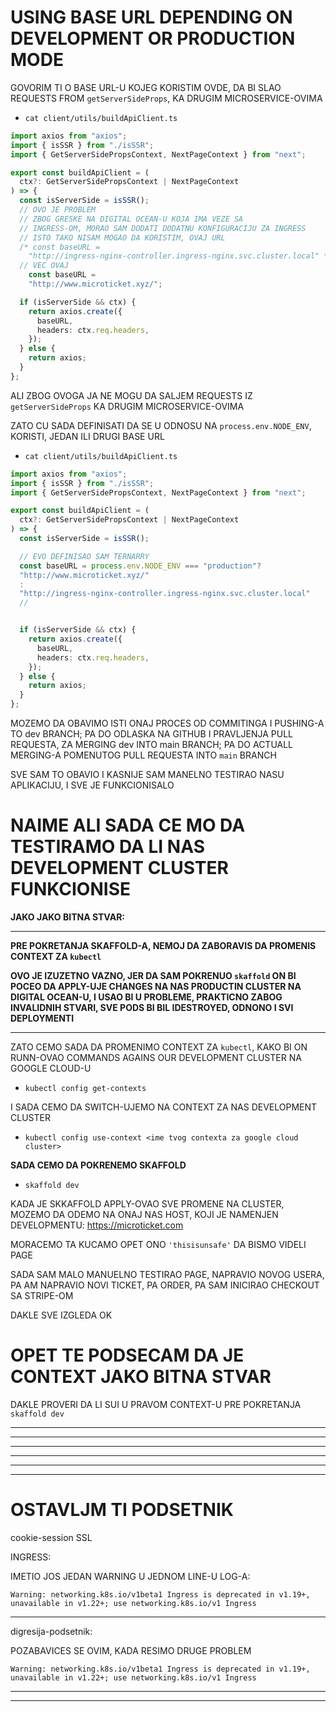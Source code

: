 # USING BASE URL DEPENDING ON DEVELOPMENT OR PRODUCTION MODE

GOVORIM TI O BASE URL-U KOJEG KORISTIM OVDE, DA BI SLAO REQUESTS FROM `getServerSideProps`, KA DRUGIM MICROSERVICE-OVIMA

- `cat client/utils/buildApiClient.ts`

```ts
import axios from "axios";
import { isSSR } from "./isSSR";
import { GetServerSidePropsContext, NextPageContext } from "next";

export const buildApiClient = (
  ctx?: GetServerSidePropsContext | NextPageContext
) => {
  const isServerSide = isSSR();
  // OVO JE PROBLEM
  // ZBOG GRESKE NA DIGITAL OCEAN-U KOJA IMA VEZE SA
  // INGRESS-OM, MORAO SAM DODATI DODATNU KONFIGURACIJU ZA INGRESS
  // ISTO TAKO NISAM MOGAO DA KORISTIM, OVAJ URL
  /* const baseURL =
    "http://ingress-nginx-controller.ingress-nginx.svc.cluster.local" */;
  // VEC OVAJ
    const baseURL =
    "http://www.microticket.xyz/";

  if (isServerSide && ctx) {
    return axios.create({
      baseURL,
      headers: ctx.req.headers,
    });
  } else {
    return axios;
  }
};
```

ALI ZBOG OVOGA JA NE MOGU DA SALJEM REQUESTS IZ `getServerSideProps` KA DRUGIM MICROSERVICE-OVIMA

ZATO CU SADA DEFINISATI DA SE U ODNOSU NA `process.env.NODE_ENV`, KORISTI, JEDAN ILI DRUGI BASE URL

- `cat client/utils/buildApiClient.ts`

```ts
import axios from "axios";
import { isSSR } from "./isSSR";
import { GetServerSidePropsContext, NextPageContext } from "next";

export const buildApiClient = (
  ctx?: GetServerSidePropsContext | NextPageContext
) => {
  const isServerSide = isSSR();

  // EVO DEFINISAO SAM TERNARRY
  const baseURL = process.env.NODE_ENV === "production"?
  "http://www.microticket.xyz/"
  :
  "http://ingress-nginx-controller.ingress-nginx.svc.cluster.local"
  //


  if (isServerSide && ctx) {
    return axios.create({
      baseURL,
      headers: ctx.req.headers,
    });
  } else {
    return axios;
  }
};

```

MOZEMO DA OBAVIMO ISTI ONAJ PROCES OD COMMITINGA I PUSHING-A TO dev BRANCH; PA DO ODLASKA NA GITHUB I PRAVLJENJA PULL REQUESTA, ZA MERGING dev INTO main BRANCH; PA DO ACTUALL MERGING-A POMENUTOG PULL REQUESTA INTO `main` BRANCH

SVE SAM TO OBAVIO I KASNIJE SAM MANELNO TESTIRAO NASU APLIKACIJU, I SVE JE FUNKCIONISALO

# NAIME ALI SADA CE MO DA TESTIRAMO DA LI NAS DEVELOPMENT CLUSTER FUNKCIONISE

**JAKO JAKO BITNA STVAR:**

***

**PRE POKRETANJA SKAFFOLD-A, NEMOJ DA ZABORAVIS DA PROMENIS CONTEXT ZA `kubectl`**

**OVO JE IZUZETNO VAZNO, JER DA SAM POKRENUO `skaffold` ON BI POCEO DA APPLY-UJE CHANGES NA NAS PRODUCTIN CLUSTER NA DIGITAL OCEAN-U, I USAO BI U PROBLEME, PRAKTICNO ZABOG INVALIDNIH STVARI, SVE PODS BI BIL IDESTROYED, ODNONO I SVI DEPLOYMENTI**

***

ZATO CEMO SADA DA PROMENIMO CONTEXT ZA `kubectl`, KAKO BI ON RUNN-OVAO COMMANDS AGAINS OUR DEVELOPMENT CLUSTER NA GOOGLE CLOUD-U

- `kubectl config get-contexts`

I SADA CEMO DA SWITCH-UJEMO NA CONTEXT ZA NAS DEVELOPMENT CLUSTER

- `kubectl config use-context <ime tvog contexta za google cloud cluster>`

**SADA CEMO DA POKRENEMO SKAFFOLD**

- `skaffold dev`

KADA JE SKKAFFOLD APPLY-OVAO SVE PROMENE NA CLUSTER, MOZEMO DA ODEMO NA ONAJ NAS HOST, KOJI JE NAMENJEN DEVELOPMENTU: <https://microticket.com>

MORACEMO TA KUCAMO OPET ONO `'thisisunsafe'` DA BISMO VIDELI PAGE

SADA SAM MALO MANUELNO TESTIRAO PAGE, NAPRAVIO NOVOG USERA, PA AM NAPRAVIO NOVI TICKET, PA ORDER, PA SAM INICIRAO CHECKOUT SA STRIPE-OM

DAKLE SVE IZGLEDA OK

# OPET TE PODSECAM DA JE CONTEXT JAKO BITNA STVAR

DAKLE PROVERI DA LI SUI U PRAVOM CONTEXT-U PRE POKRETANJA `skaffold dev`

***
***
***
***
***
***

# OSTAVLJM TI PODSETNIK

cookie-session SSL


INGRESS:

IMETIO JOS JEDAN WARNING U JEDNOM LINE-U LOG-A:

`Warning: networking.k8s.io/v1beta1 Ingress is deprecated in v1.19+, unavailable in v1.22+; use networking.k8s.io/v1 Ingress`

***

digresija-podsetnik:

POZABAVICES SE OVIM, KADA RESIMO DRUGE PROBLEM

`Warning: networking.k8s.io/v1beta1 Ingress is deprecated in v1.19+, unavailable in v1.22+; use networking.k8s.io/v1 Ingress`

***
***
